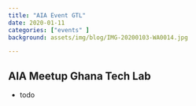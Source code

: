 ```yaml
---
title: "AIA Event GTL"
date: 2020-01-11
categories: ["events" ]
background: assets/img/blog/IMG-20200103-WA0014.jpg

---
```



## AIA Meetup Ghana Tech Lab


- todo
